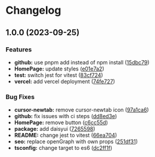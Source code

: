 # Changelog

## 1.0.0 (2023-09-25)


### Features

* **github:** use pnpm add instead of npm install ([15dbc79](https://github.com/charlesponti/ponti-io/commit/15dbc790bb30af51b429dc79d58c2bab047e9a42))
* **HomePage:** update styles ([e01e7a2](https://github.com/charlesponti/ponti-io/commit/e01e7a2f7c6e8ba886d2ebb1f9e975e63104c09e))
* **test:** switch jest for vitest ([83cf724](https://github.com/charlesponti/ponti-io/commit/83cf724d1e2b4a04f4e399d4cc6cac9ed16236df))
* **vercel:** add vercel deployment ([74fe727](https://github.com/charlesponti/ponti-io/commit/74fe727de0ade47c74a5e7a239da0dba833f00f3))


### Bug Fixes

* **cursor-newtab:** remove cursor-newtab icon ([97a1ca6](https://github.com/charlesponti/ponti-io/commit/97a1ca65a3afeea43def03c3a9d0a06aa93afe6e))
* **github:** fix issues with ci steps ([dd8ed3e](https://github.com/charlesponti/ponti-io/commit/dd8ed3ed0bfba201c52be3eb5b5243b65f8d9d8f))
* **HomePage:** remove button ([c6cc55d](https://github.com/charlesponti/ponti-io/commit/c6cc55d20049c93242bc3a981e564888c6f87c36))
* **package:** add daisyui ([7265598](https://github.com/charlesponti/ponti-io/commit/7265598eb8a3594312d62a55dc1fa6815560acb6))
* **README:** change jest to vitest ([66ea704](https://github.com/charlesponti/ponti-io/commit/66ea704114e9f2aab902dec1576148cae38a2178))
* **seo:** replace openGraph with own props ([251df31](https://github.com/charlesponti/ponti-io/commit/251df31dba15c88560b5bad259633afe5ccccc80))
* **tsconfig:** change target to es6 ([dc2ff1f](https://github.com/charlesponti/ponti-io/commit/dc2ff1fa7408117ecf5294330f2ca2a74a6da7af))
